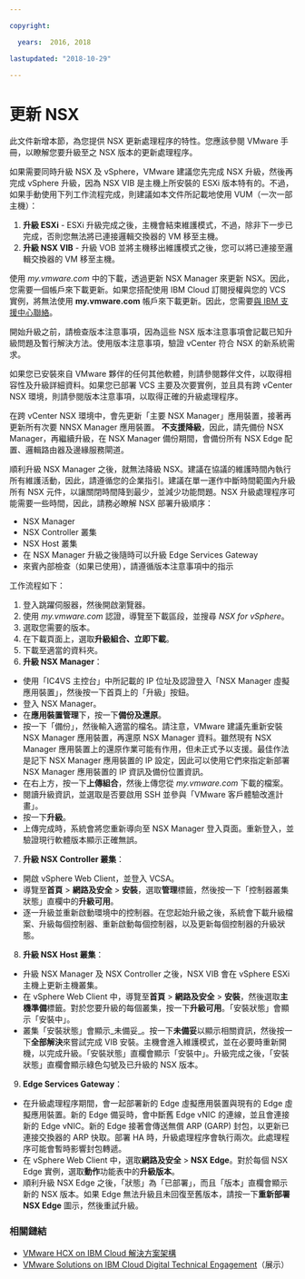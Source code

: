 ```yaml
---

copyright:

  years:  2016, 2018

lastupdated: "2018-10-29"

---
```


# 更新 NSX

此文件新增本節，為您提供 NSX 更新處理程序的特性。您應該參閱 VMware 手冊，以瞭解您要升級至之 NSX 版本的更新處理程序。

如果需要同時升級 NSX 及 vSphere，VMware 建議您先完成 NSX 升級，然後再完成 vSphere 升級，因為 NSX VIB 是主機上所安裝的 ESXi 版本特有的。不過，如果手動使用下列工作流程完成，則建議如本文件所記載地使用 VUM（一次一部主機）：

1. **升級 ESXi** - ESXi 升級完成之後，主機會結束維護模式，不過，除非下一步已完成，否則您無法將已連接邏輯交換器的 VM 移至主機。
2. **升級 NSX VIB** - 升級 VOB 並將主機移出維護模式之後，您可以將已連接至邏輯交換器的 VM 移至主機。

使用 _my.vmware.com_ 中的下載，透過更新 NSX Manager 來更新 NSX。因此，您需要一個帳戶來下載更新。如果您搭配使用 IBM Cloud 訂閱授權與您的 VCS 實例，將無法使用 **my.vmware.com** 帳戶來下載更新。因此，您需要[與 IBM 支援中心聯絡](../../vmonic/trbl_support.html)。

開始升級之前，請檢查版本注意事項，因為這些 NSX 版本注意事項會記載已知升級問題及暫行解決方法。使用版本注意事項，驗證 vCenter 符合 NSX 的新系統需求。

如果您已安裝來自 VMware 夥伴的任何其他軟體，則請參閱夥伴文件，以取得相容性及升級詳細資料。如果您已部署 VCS 主要及次要實例，並且具有跨 vCenter NSX 環境，則請參閱版本注意事項，以取得正確的升級處理程序。

在跨 vCenter NSX 環境中，會先更新「主要 NSX Manager」應用裝置，接著再更新所有次要 NNSX Manager 應用裝置。
**不支援降級**，因此，請先備份 NSX Manager，再繼續升級，在 NSX Manager 備份期間，會備份所有 NSX Edge 配置、邏輯路由器及邊緣服務閘道。

順利升級 NSX Manager 之後，就無法降級 NSX。建議在協議的維護時間內執行所有維護活動，因此，請遵循您的企業指引。建議在單一運作中斷時間範圍內升級所有 NSX 元件，以讓關閉時間降到最少，並減少功能問題。NSX 升級處理程序可能需要一些時間，因此，請務必瞭解 NSX 部署升級順序：
* NSX Manager
* NSX Controller 叢集
* NSX Host 叢集
* 在 NSX Manager 升級之後隨時可以升級 Edge Services Gateway
* 來賓內部檢查（如果已使用），請遵循版本注意事項中的指示

工作流程如下：
1. 登入跳躍伺服器，然後開啟瀏覽器。
2. 使用 _my.vmware.com_ 認證，導覽至下載區段，並搜尋 _NSX for vSphere_。
3. 選取您需要的版本。
4. 在下載頁面上，選取**升級組合、立即下載**。
5. 下載至適當的資料夾。
6. **升級 NSX Manager**：
  - 使用「IC4VS 主控台」中所記載的 IP 位址及認證登入「NSX Manager 虛擬應用裝置」，然後按一下首頁上的「升級」按鈕。
  - 登入 NSX Manager。
  - 在**應用裝置管理**下，按一下**備份及還原**。
  - 按一下「備份」，然後輸入適當的檔名。請注意，VMware 建議先重新安裝 NSX Manager 應用裝置，再還原 NSX Manager 資料。雖然現有 NSX Manager 應用裝置上的還原作業可能有作用，但未正式予以支援。最佳作法是記下 NSX Manager 應用裝置的 IP 設定，因此可以使用它們來指定新部署 NSX Manager 應用裝置的 IP 資訊及備份位置資訊。
  - 在右上方，按一下**上傳組合**，然後上傳您從 _my.vmware.com_ 下載的檔案。
  - 閱讀升級資訊，並選取是否要啟用 SSH 並參與「VMware 客戶體驗改進計畫」。
  - 按一下**升級**。
  - 上傳完成時，系統會將您重新導向至 NSX Manager 登入頁面。重新登入，並驗證現行軟體版本顯示正確無誤。
7. **升級 NSX Controller 叢集**：
  - 開啟 vSphere Web Client，並登入 VCSA。
  - 導覽至**首頁** > **網路及安全** > **安裝**，選取**管理**標籤，然後按一下「控制器叢集狀態」直欄中的**升級可用**。
  - 逐一升級並重新啟動環境中的控制器。在您起始升級之後，系統會下載升級檔案、升級每個控制器、重新啟動每個控制器，以及更新每個控制器的升級狀態。
8. **升級 NSX Host 叢集**：
  - 升級 NSX Manager 及 NSX Controller 之後，NSX VIB 會在 vSphere ESXi 主機上更新主機叢集。
  - 在 vSphere Web Client 中，導覽至**首頁** > **網路及安全** > **安裝**，然後選取**主機準備**標籤。對於您要升級的每個叢集，按一下**升級可用**。「安裝狀態」會顯示「安裝中」。
  - 叢集「安裝狀態」會顯示_未備妥_。按一下**未備妥**以顯示相關資訊，然後按一下**全部解決**來嘗試完成 VIB 安裝。主機會進入維護模式，並在必要時重新開機，以完成升級。「安裝狀態」直欄會顯示「安裝中」。升級完成之後，「安裝狀態」直欄會顯示綠色勾號及已升級的 NSX 版本。
9. **Edge Services Gateway**：
  - 在升級處理程序期間，會一起部署新的 Edge 虛擬應用裝置與現有的 Edge 虛擬應用裝置。新的 Edge 備妥時，會中斷舊 Edge vNIC 的連線，並且會連接新的 Edge vNIC。新的 Edge 接著會傳送無償 ARP (GARP) 封包，以更新已連接交換器的 ARP 快取。部署 HA 時，升級處理程序會執行兩次。此處理程序可能會暫時影響封包轉遞。
  - 在 vSphere Web Client 中，選取**網路及安全** > **NSX Edge**。對於每個 NSX Edge 實例，選取**動作**功能表中的**升級版本**。
  - 順利升級 NSX Edge 之後，「狀態」為「已部署」，而且「版本」直欄會顯示新的 NSX 版本。如果 Edge 無法升級且未回復至舊版本，請按一下**重新部署 NSX Edge** 圖示，然後重試升級。

### 相關鏈結

* [VMware HCX on IBM Cloud 解決方案架構](https://www.ibm.com/cloud/garage/files/HCX_Architecture_Design.pdf)
* [VMware Solutions on IBM Cloud Digital Technical Engagement](https://ibm-dte.mybluemix.net/ibm-vmware)（展示）
